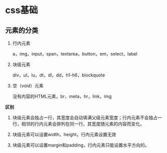 # css基础

## 元素的分类

1. 行内元素

    a，img，input，span，textarea，button，em，select，label

2. 块级元素

    div，ul，lu，dt，dl，dd，h1-h6，blockquote

3. 空（void）元素

    没有内容的HTML元素，br，meta，hr，link，img

**区别**

1. 块级元素会独占一行，其宽度会自动填满父级元素宽度；行内元素不会独占一行，相邻的行内元素会排列在同一行，其宽度随元素的内容而变化。

2. 块级元素可以设置width，height，行内元素设置无效

3. 块级元素可以设置margin和padding，行内元素只能设置水平方向的。
